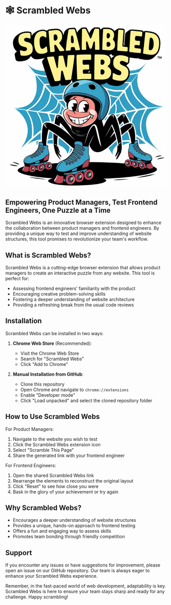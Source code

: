 # 🕸️ Scrambled Webs

![Scrambled Webs Icon](icon.png)

## Empowering Product Managers, Test Frontend Engineers, One Puzzle at a Time

Scrambled Webs is an innovative browser extension designed to enhance the collaboration between product managers and frontend engineers. By providing a unique way to test and improve understanding of website structures, this tool promises to revolutionize your team's workflow.

## What is Scrambled Webs?

Scrambled Webs is a cutting-edge browser extension that allows product managers to create an interactive puzzle from any website. This tool is perfect for:

- Assessing frontend engineers' familiarity with the product
- Encouraging creative problem-solving skills
- Fostering a deeper understanding of website architecture
- Providing a refreshing break from the usual code reviews

## Installation

Scrambled Webs can be installed in two ways:

1. **Chrome Web Store** (Recommended):
   - Visit the Chrome Web Store
   - Search for "Scrambled Webs"
   - Click "Add to Chrome"

2. **Manual Installation from GitHub**:
   - Clone this repository
   - Open Chrome and navigate to `chrome://extensions`
   - Enable "Developer mode"
   - Click "Load unpacked" and select the cloned repository folder

## How to Use Scrambled Webs

For Product Managers:
1. Navigate to the website you wish to test
2. Click the Scrambled Webs extension icon
3. Select "Scramble This Page"
4. Share the generated link with your frontend engineer

For Frontend Engineers:
1. Open the shared Scrambled Webs link
2. Rearrange the elements to reconstruct the original layout
3. Click "Reset" to see how close you were
4. Bask in the glory of your achievement or try again

## Why Scrambled Webs?

- Encourages a deeper understanding of website structures
- Provides a unique, hands-on approach to frontend testing
- Offers a fun and engaging way to assess skills
- Promotes team bonding through friendly competition

## Support

If you encounter any issues or have suggestions for improvement, please open an issue on our GitHub repository. Our team is always eager to enhance your Scrambled Webs experience.

Remember, in the fast-paced world of web development, adaptability is key. Scrambled Webs is here to ensure your team stays sharp and ready for any challenge. Happy scrambling!
